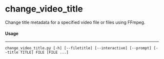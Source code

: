 # change_video_title
Change title metadata for a specified video file or files using FFmpeg.

#### Usage
----
```shell
change_video_title.py [-h] [--filetitle] [--interactive] [--prompt] [--title TITLE] FILE [FILE ...]
```
